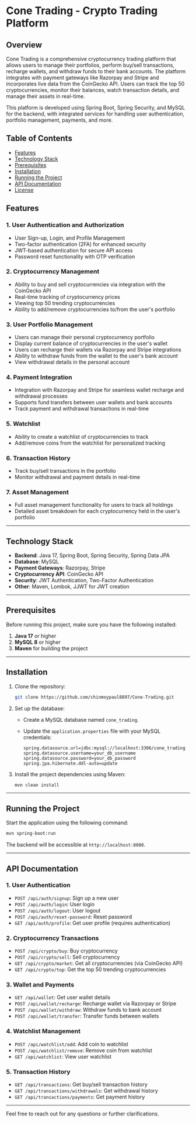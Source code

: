 
# Cone Trading - Crypto Trading Platform

## Overview

Cone Trading is a comprehensive cryptocurrency trading platform that allows users to manage their portfolios, perform buy/sell transactions, recharge wallets, and withdraw funds to their bank accounts. The platform integrates with payment gateways like Razorpay and Stripe and incorporates live data from the CoinGecko API. Users can track the top 50 cryptocurrencies, monitor their balances, watch transaction details, and manage their assets in real-time.

This platform is developed using Spring Boot, Spring Security, and MySQL for the backend, with integrated services for handling user authentication, portfolio management, payments, and more.

## Table of Contents

- [Features](#features)
- [Technology Stack](#technology-stack)
- [Prerequisites](#prerequisites)
- [Installation](#installation)
- [Running the Project](#running-the-project)
- [API Documentation](#api-documentation)
- [License](#license)

## Features

### 1. **User Authentication and Authorization**
   - User Sign-up, Login, and Profile Management
   - Two-factor authentication (2FA) for enhanced security
   - JWT-based authentication for secure API access
   - Password reset functionality with OTP verification

### 2. **Cryptocurrency Management**
   - Ability to buy and sell cryptocurrencies via integration with the CoinGecko API
   - Real-time tracking of cryptocurrency prices
   - Viewing top 50 trending cryptocurrencies
   - Ability to add/remove cryptocurrencies to/from the user's portfolio

### 3. **User Portfolio Management**
   - Users can manage their personal cryptocurrency portfolio
   - Display current balance of cryptocurrencies in the user's wallet
   - Users can recharge their wallets via Razorpay and Stripe integrations
   - Ability to withdraw funds from the wallet to the user's bank account
   - View withdrawal details in the personal account

### 4. **Payment Integration**
   - Integration with Razorpay and Stripe for seamless wallet recharge and withdrawal processes
   - Supports fund transfers between user wallets and bank accounts
   - Track payment and withdrawal transactions in real-time

### 5. **Watchlist**
   - Ability to create a watchlist of cryptocurrencies to track
   - Add/remove coins from the watchlist for personalized tracking

### 6. **Transaction History**
   - Track buy/sell transactions in the portfolio
   - Monitor withdrawal and payment details in real-time

### 7. **Asset Management**
   - Full asset management functionality for users to track all holdings
   - Detailed asset breakdown for each cryptocurrency held in the user's portfolio

---

## Technology Stack

- **Backend**: Java 17, Spring Boot, Spring Security, Spring Data JPA
- **Database**: MySQL
- **Payment Gateways**: Razorpay, Stripe
- **Cryptocurrency API**: CoinGecko API
- **Security**: JWT Authentication, Two-Factor Authentication
- **Other**: Maven, Lombok, JJWT for JWT creation

---

## Prerequisites

Before running this project, make sure you have the following installed:

1. **Java 17** or higher
2. **MySQL 8** or higher
3. **Maven** for building the project

---

## Installation

1. Clone the repository:

   ```bash
   git clone https://github.com/chinmoypaul8897/Cone-Trading.git
   ```

2. Set up the database:
   - Create a MySQL database named `cone_trading`.
   - Update the `application.properties` file with your MySQL credentials:

     ```properties
     spring.datasource.url=jdbc:mysql://localhost:3306/cone_trading
     spring.datasource.username=your_db_username
     spring.datasource.password=your_db_password
     spring.jpa.hibernate.ddl-auto=update
     ```

3. Install the project dependencies using Maven:

   ```bash
   mvn clean install
   ```

---

## Running the Project

Start the application using the following command:

```bash
mvn spring-boot:run
```

The backend will be accessible at `http://localhost:8080`.

---

## API Documentation

### 1. **User Authentication**

- `POST /api/auth/signup`: Sign up a new user
- `POST /api/auth/login`: User login
- `POST /api/auth/logout`: User logout
- `POST /api/auth/reset-password`: Reset password
- `GET /api/auth/profile`: Get user profile (requires authentication)

### 2. **Cryptocurrency Transactions**

- `POST /api/crypto/buy`: Buy cryptocurrency
- `POST /api/crypto/sell`: Sell cryptocurrency
- `GET /api/crypto/market`: Get all cryptocurrencies (via CoinGecko API)
- `GET /api/crypto/top`: Get the top 50 trending cryptocurrencies

### 3. **Wallet and Payments**

- `GET /api/wallet`: Get user wallet details
- `POST /api/wallet/recharge`: Recharge wallet via Razorpay or Stripe
- `POST /api/wallet/withdraw`: Withdraw funds to bank account
- `POST /api/wallet/transfer`: Transfer funds between wallets

### 4. **Watchlist Management**

- `POST /api/watchlist/add`: Add coin to watchlist
- `POST /api/watchlist/remove`: Remove coin from watchlist
- `GET /api/watchlist`: View user watchlist

### 5. **Transaction History**

- `GET /api/transactions`: Get buy/sell transaction history
- `GET /api/transactions/withdrawals`: Get withdrawal history
- `GET /api/transactions/payments`: Get payment history

---




Feel free to reach out for any questions or further clarifications.
